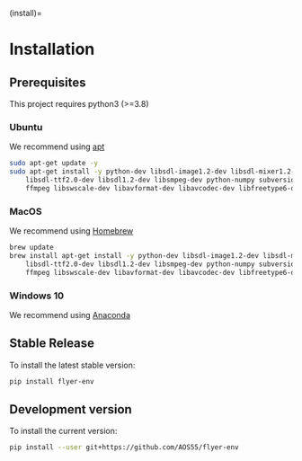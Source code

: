 (install)=

# Installation

## Prerequisites

This project requires python3 (>=3.8)



### Ubuntu

We recommend using [apt](https://ubuntu.com/server/docs/package-management)

```bash
sudo apt-get update -y
sudo apt-get install -y python-dev libsdl-image1.2-dev libsdl-mixer1.2-dev
    libsdl-ttf2.0-dev libsdl1.2-dev libsmpeg-dev python-numpy subversion libportmidi-dev
    ffmpeg libswscale-dev libavformat-dev libavcodec-dev libfreetype6-dev gcc
```

### MacOS

We recommend using [Homebrew](https://brew.sh) 

```bash
brew update
brew install apt-get install -y python-dev libsdl-image1.2-dev libsdl-mixer1.2-dev
    libsdl-ttf2.0-dev libsdl1.2-dev libsmpeg-dev python-numpy subversion libportmidi-dev
    ffmpeg libswscale-dev libavformat-dev libavcodec-dev libfreetype6-dev gcc
```

### Windows 10

We recommend using [Anaconda](https://conda.io/docs/user-guide/install/windows.html)

## Stable Release

To install the latest stable version:

```bash
pip install flyer-env
```

## Development version

To install the current version:

```bash
pip install --user git+https://github.com/AOS55/flyer-env
```